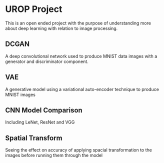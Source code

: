 # UROP Project

This is an open ended project with the purpose of understanding more about deep learning with relation to image processing.

## DCGAN

A deep convolutional network used to produce MNIST data images with a generator and discriminator component.

## VAE

A generative model using a variational auto-encoder technique to produce MNIST images


## CNN Model Comparison

Including LeNet, ResNet and VGG

## Spatial Transform
Seeing the effect on accuracy of applying spacial transformation to the images before running them through the model
